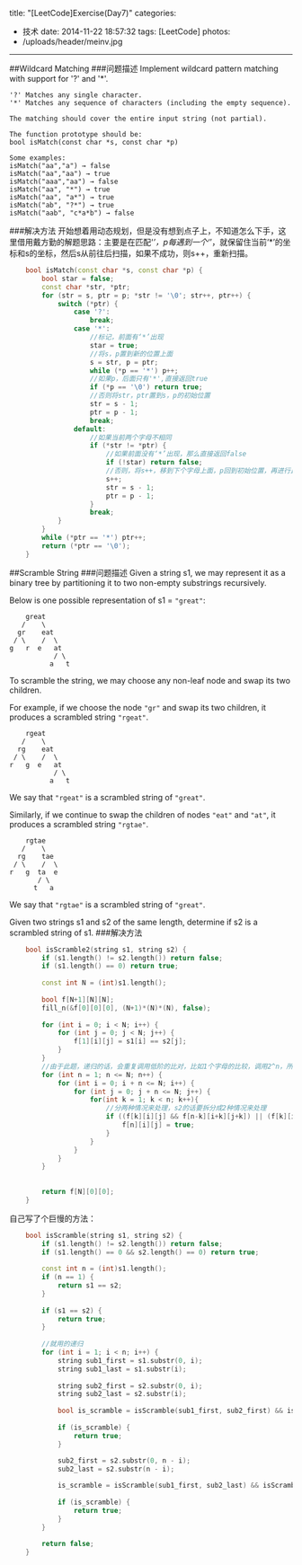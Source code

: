 title: "[LeetCode]Exercise(Day7)"
categories:
  - 技术
date: 2014-11-22 18:57:32
tags: [LeetCode]
photos:
- /uploads/header/meinv.jpg
---
##Wildcard Matching
###问题描述
Implement wildcard pattern matching with support for '?' and '*'.
```
'?' Matches any single character.
'*' Matches any sequence of characters (including the empty sequence).

The matching should cover the entire input string (not partial).

The function prototype should be:
bool isMatch(const char *s, const char *p)

Some examples:
isMatch("aa","a") → false
isMatch("aa","aa") → true
isMatch("aaa","aa") → false
isMatch("aa", "*") → true
isMatch("aa", "a*") → true
isMatch("ab", "?*") → true
isMatch("aab", "c*a*b") → false
```
###解决方法
开始想着用动态规划，但是没有想到点子上，不知道怎么下手，这里借用戴方勤的解题思路：主要是在匹配‘*’，p每遇到一个‘*’，就保留住当前‘*’的坐标和s的坐标，然后s从前往后扫描，如果不成功，则s++，重新扫描。
```cpp
	bool isMatch(const char *s, const char *p) {
        bool star = false;
        const char *str, *ptr;
        for (str = s, ptr = p; *str != '\0'; str++, ptr++) {
            switch (*ptr) {
                case '?':
                    break;
                case '*':
                	//标记，前面有‘*’出现
                    star = true;
                    //将s，p置到新的位置上面
                    s = str, p = ptr;
                    while (*p == '*') p++;
                    //如果p，后面只有'*',直接返回true
                    if (*p == '\0') return true;
                    //否则将str，ptr置到s，p的初始位置
                    str = s - 1;
                    ptr = p - 1;
                    break;
                default:
                	//如果当前两个字母不相同
                    if (*str != *ptr) {
                    	//如果前面没有‘*’出现，那么直接返回false
                        if (!star) return false;
                        //否则，将s++，移到下个字母上面，p回到初始位置，再进行比较
                        s++;
                        str = s - 1;
                        ptr = p - 1;
                    }
                    break;
            }
        }
        while (*ptr == '*') ptr++;
        return (*ptr == '\0');
    }
```
##Scramble String
###问题描述
Given a string s1, we may represent it as a binary tree by partitioning it to two non-empty substrings recursively.

Below is one possible representation of s1 = `"great"`:
```
    great
   /    \
  gr    eat
 / \    /  \
g   r  e   at
           / \
          a   t
```
To scramble the string, we may choose any non-leaf node and swap its two children.

For example, if we choose the node `"gr"` and swap its two children, it produces a scrambled string `"rgeat"`.
```
    rgeat
   /    \
  rg    eat
 / \    /  \
r   g  e   at
           / \
          a   t
```
We say that `"rgeat"` is a scrambled string of `"great"`.

Similarly, if we continue to swap the children of nodes `"eat"` and `"at"`, it produces a scrambled string `"rgtae"`.
```
    rgtae
   /    \
  rg    tae
 / \    /  \
r   g  ta  e
       / \
      t   a
```
We say that `"rgtae"` is a scrambled string of `"great"`.

Given two strings s1 and s2 of the same length, determine if s2 is a scrambled string of s1.
###解决方法

```cpp
	bool isScramble2(string s1, string s2) {
        if (s1.length() != s2.length()) return false;
        if (s1.length() == 0) return true;
        
        const int N = (int)s1.length();
        
        bool f[N+1][N][N];
        fill_n(&f[0][0][0], (N+1)*(N)*(N), false);
        
        for (int i = 0; i < N; i++) {
            for (int j = 0; j < N; j++) {
                f[1][i][j] = s1[i] == s2[j];
            }
        }
        //由于此题，递归的话，会重复调用低阶的比对，比如1个字母的比较，调用2^n，所以此处用动态规划
        for (int n = 1; n <= N; n++) {
            for (int i = 0; i + n <= N; i++) {
                for (int j = 0; j + n <= N; j++) {
                    for(int k = 1; k < n; k++){
                    	//分两种情况来处理，s2的话要拆分成2种情况来处理
                        if ((f[k][i][j] && f[n-k][i+k][j+k]) || (f[k][i][j + n - k] && f[n-k][i+k][j])) {
                            f[n][i][j] = true;
                        }
                    }
                }
            }
        }
        
        
        return f[N][0][0];
    }
```
自己写了个巨慢的方法：
```cpp
	bool isScramble(string s1, string s2) {
        if (s1.length() != s2.length()) return false;
        if (s1.length() == 0 && s2.length() == 0) return true;
        
        const int n = (int)s1.length();
        if (n == 1) {
            return s1 == s2;
        }
        
        if (s1 == s2) {
            return true;
        }
        
        //就用的递归
        for (int i = 1; i < n; i++) {
            string sub1_first = s1.substr(0, i);
            string sub1_last = s1.substr(i);
            
            string sub2_first = s2.substr(0, i);
            string sub2_last = s2.substr(i);
            
            bool is_scramble = isScramble(sub1_first, sub2_first) && isScramble(sub1_last, sub2_last);
            
            if (is_scramble) {
                return true;
            }
            
            sub2_first = s2.substr(0, n - i);
            sub2_last = s2.substr(n - i);

            is_scramble = isScramble(sub1_first, sub2_last) && isScramble(sub1_last, sub2_first);
            
            if (is_scramble) {
                return true;
            }
        }
        
        return false;
    }
```